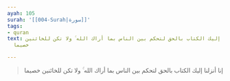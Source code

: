 ```yaml
---
ayah: 105
surah: '[[004-Surah|سورة]]'
tags:
- quran
text: إنا أنزلنا إليك الكتاب بالحق لتحكم بين الناس بما أراك الله ۚ ولا تكن للخائنين
  خصيما

---
```

> إنا أنزلنا إليك الكتاب بالحق لتحكم بين الناس بما أراك الله ۚ ولا تكن للخائنين خصيما
